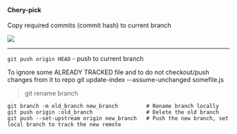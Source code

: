 #### Chery-pick
Copy required commits (commit hash) to current branch

![](assets/cherry-pick.jpeg)

---

`git push origin HEAD` - push to current branch

To ignore some ALREADY TRACKED file and to do not checkout/push changes from it to repo
git update-index --assume-unchanged somefile.js

> git rename branch

```
git branch -m old_branch new_branch         # Rename branch locally    
git push origin :old_branch                 # Delete the old branch    
git push --set-upstream origin new_branch   # Push the new branch, set local branch to track the new remote
```
